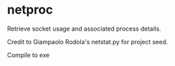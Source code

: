 # netproc

Retrieve socket usage and associated process details. 

Credit to Giampaolo Rodola's netstat.py for project seed.


Compile to exe

